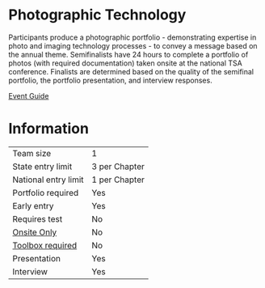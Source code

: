 # Photographic Technology

Participants produce a photographic portfolio - demonstrating
expertise in photo and imaging technology processes - to
convey a message based on the annual theme. Semifinalists
have 24 hours to complete a portfolio of photos (with required
documentation) taken onsite at the national TSA conference.
Finalists are determined based on the quality of the semifinal
portfolio, the portfolio presentation, and interview responses.

[Event Guide](https://lwsd.sharepoint.com/:b:/r/sites/GR-JHS-TechnologyStudentAssociation-SCA/Shared%20Documents/23-24/Competition/Event%20Guides/HS%20-%20Photographic%20Technology.pdf)

# Information

|                             |               |
| --------------------------- | ------------- |
| Team size                   | 1             |
| State entry limit           | 3 per Chapter |
| National entry limit        | 1 per Chapter |
| Portfolio required          | Yes           |
| Early entry                 | Yes           |
| Requires test               | No            |
| [Onsite Only](/#terms)      | No            |
| [Toolbox required](/#terms) | No            |
| Presentation                | Yes           |
| Interview                   | Yes           |
